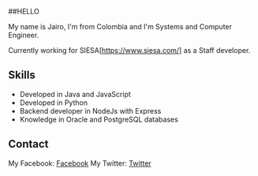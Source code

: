 ##HELLO

My name is Jairo, I'm from Colombia and I'm Systems and Computer Engineer.

Currently working for SIESA[https://www.siesa.com/] as a Staff developer.

## Skills

* Developed in Java and JavaScript
* Developed in Python
* Backend developer in NodeJs with Express 
* Knowledge in Oracle and PostgreSQL databases

## Contact

My Facebook: [Facebook](https://www.facebook.com/jairoalzate.1606)
My Twitter:  [Twitter](https://twitter.com/jairoalzate2)

